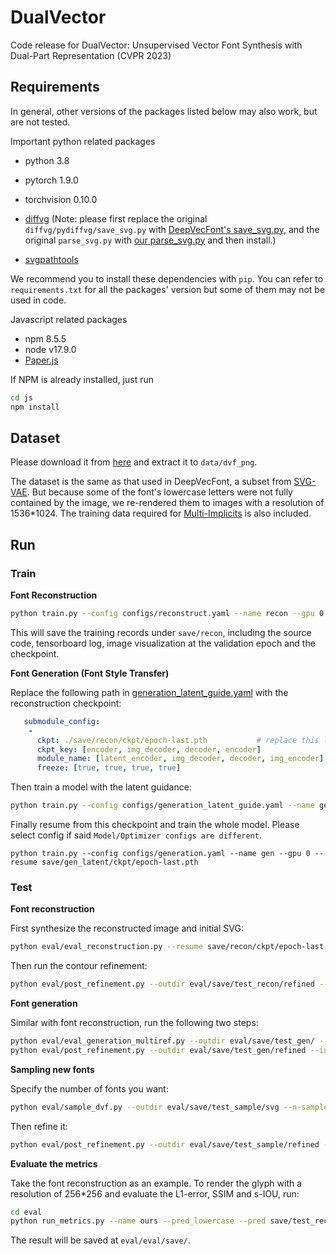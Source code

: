 # DualVector

Code release for DualVector: Unsupervised Vector Font Synthesis with Dual-Part Representation (CVPR 2023)

## Requirements

In general, other versions of the packages listed below may also work, but are not tested. 

Important python related packages

- python 3.8
- pytorch 1.9.0
- torchvision 0.10.0
- [diffvg](https://github.com/BachiLi/diffvg) (Note: please first replace the original `diffvg/pydiffvg/save_svg.py` with [DeepVecFont's save_svg.py](https://github.com/yizhiwang96/deepvecfont/blob/master/data_utils/save_svg.py), and the original `parse_svg.py` with [our parse_svg.py](./eval/diffvg_parse_svg.py) and then install.)

- [svgpathtools](https://github.com/mathandy/svgpathtools)

We recommend you to install these dependencies with `pip`.  You can refer to `requirements.txt` for all the packages' version but some of them may not be used in code. 

Javascript related packages

- npm 8.5.5
- node v17.9.0
- [Paper.js](https://github.com/paperjs/paper.js)

If NPM is already installed, just run

```bash
cd js
npm install
```

## Dataset

Please download it from [here](https://drive.google.com/file/d/1quWgaU7-QiLQ8TNGuGnTJPFsGf4um0pK/view?usp=share_link) and extract it to `data/dvf_png`.

The dataset is the same as that used in DeepVecFont, a subset from [SVG-VAE](https://github.com/magenta/magenta/tree/main/magenta/models/svg_vae).  But because some of the font's lowercase letters were not fully contained by the image, we re-rendered them to images with a resolution of 1536*1024. The training data required for [Multi-Implicits](https://github.com/preddy5/multi_implicit_fonts) is also included.

## Run

### Train

**Font Reconstruction**

```bash
python train.py --config configs/reconstruct.yaml --name recon --gpu 0
```

This will save the training records under `save/recon`, including the source code, tensorboard log, image visualization at the validation epoch and the checkpoint.

**Font Generation (Font Style Transfer)**

Replace the following path in [generation_latent_guide.yaml](./configs/generation_latent_guide.yaml) with the reconstruction checkpoint:

```yaml
   submodule_config:
    - 
      ckpt: ./save/recon/ckpt/epoch-last.pth           # replace this line with your checkpoint
      ckpt_key: [encoder, img_decoder, decoder, encoder]
      module_name: [latent_encoder, img_decoder, decoder, img_encoder]
      freeze: [true, true, true, true]
```

Then train a model with the latent guidance:

```bash
python train.py --config configs/generation_latent_guide.yaml --name gen_latent --gpu 0
```

Finally resume from this checkpoint and train the whole model. Please select config if said `Model/Optimizer configs are different`.

```
python train.py --config configs/generation.yaml --name gen --gpu 0 --resume save/gen_latent/ckpt/epoch-last.pth
```

### Test

**Font reconstruction**

First synthesize the reconstructed image and initial SVG:

```bash
python eval/eval_reconstruction.py --resume save/recon/ckpt/epoch-last.pth --outdir eval/save/test_recon # initial SVG
```

Then run the contour refinement:

```bash
python eval/post_refinement.py --outdir eval/save/test_recon/refined --input eval/save/test_recon/rec_init/ --fmin 0 --fmax 200 # refinement
```

**Font generation**

Similar with font reconstruction, run the following two steps:

```bash
python eval/eval_generation_multiref.py --outdir eval/save/test_gen/ --resume save/gen/ckpt/epoch-last.pth # initial SVG
python eval/post_refinement.py --outdir eval/save/test_gen/refined --input eval/save/test_gen/rec_init/ --fmin 0 --fmax 200 # refinement
```

**Sampling new fonts**

Specify the number of fonts you want:

```bash
python eval/sample_dvf.py --outdir eval/save/test_sample/svg --n-sample 10 # initial SVG
```

Then refine it:

```bash
python eval/post_refinement.py --outdir eval/save/test_sample/refined --input eval/save/test_sample/svg/ --fmin 0 --fmax 20 # refinement
```

**Evaluate the metrics**

Take the font reconstruction as an example. To render the glyph with a resolution of 256*256 and evaluate the L1-error, SSIM and s-IOU, run:

```bash
cd eval
python run_metrics.py --name ours --pred_lowercase --pred save/test_recon/refined --ff {0:02d}_p4.svg --fontmin 0 --fontmax 200 --glyph 52 --res 256
```

The result will be saved at `eval/eval/save/`.